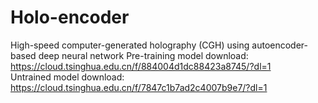 # Holo-encoder
High-speed computer-generated holography (CGH) using autoencoder-based deep neural network
Pre-training model download: https://cloud.tsinghua.edu.cn/f/884004d1dc88423a8745/?dl=1  
Untrained model download: https://cloud.tsinghua.edu.cn/f/7847c1b7ad2c4007b9e7/?dl=1  

